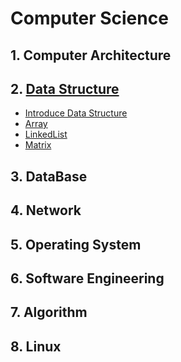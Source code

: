 # Computer Science

## 1. Computer Architecture
## 2. [Data Structure](https://github.com/BangYunseo/TIL/tree/main/CS/Data%20Structure)
- [Introduce Data Structure](https://github.com/BangYunseo/TIL/blob/main/CS/Data%20Structure/ch0_IntroduceDS.md)
- [Array](https://github.com/BangYunseo/TIL/blob/main/CS/Data%20Structure/ch1_Array.md)
- [LinkedList](https://github.com/BangYunseo/TIL/blob/main/CS/Data%20Structure/ch2_LinkedList.md)
- [Matrix](https://github.com/BangYunseo/TIL/blob/main/CS/Data%20Structure/ch3_Matrix.md)
## 3. DataBase
## 4. Network
## 5. Operating System
## 6. Software Engineering
## 7. Algorithm
## 8. Linux
